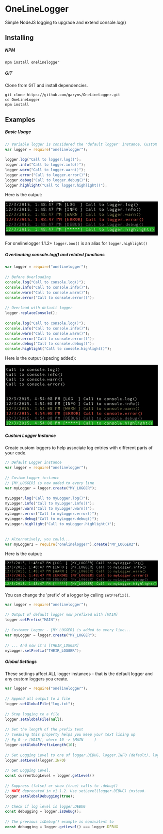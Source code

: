 # OneLineLogger

Simple NodeJS logging to upgrade and extend console.log()

## Installing

##### NPM

```shell
npm install onelinelogger
```

##### GIT

Clone from GIT and install dependencies.

```shell
git clone https://github.com/garyns/OneLineLogger.git
cd OneLineLogger
npm install
```

## Examples

##### Basic Usage

```js
// Variable logger is considered the 'default logger' instance. Custom loggers are discussed later.
var logger = require("onelinelogger");

logger.log("Call to logger.log()");
logger.info("Call to logger.info()");
logger.warn("Call to logger.warn()");
logger.error("Call to logger.error()");
logger.debug("Call to logger.debug()");
logger.highlight("Call to logger.highlight()");
```

Here is the output:

![Console Output](https://raw.githubusercontent.com/garyns/OneLineLogger/master/mdassets/Console1-BasicLogger.jpg)

For onelinelogger 1.1.2+ `logger.boo()` is an alias for `logger.highlight()`

##### Overloading console.log() and related functions

```js
var logger = require("onelinelogger");

// Before Overloading
console.log("Call to console.log()");
console.info("Call to console.info()");
console.warn("Call to console.warn()");
console.error("Call to console.error()");

// Overload with default logger
logger.replaceConsole();

console.log("Call to console.log()");
console.info("Call to console.info()");
console.warn("Call to console.warn()");
console.error("Call to console.error()");
console.debug("Call to console.debug()");
console.highlight("Call to console.highlight()");
```

Here is the output (spacing added):

![Console Output](https://raw.githubusercontent.com/garyns/OneLineLogger/master/mdassets/Console3-ConsoleOverload.jpg)

##### Custom Logger Instance

Create custom loggers to help associate log entries with different parts of your code.

```js
// Default Logger instance
var logger = require("onelinelogger");

// Custom Logger instance
// [MY_LOGGER] is now added to every line
var myLogger = logger.create("MY_LOGGER");

myLogger.log("Call to myLogger.log()");
myLogger.info("Call to myLogger.info()");
myLogger.warn("Call to myLogger.warn()");
myLogger.error("Call to myLogger.error()");
myLogger.debug("Call to myLogger.debug()");
myLogger.highlight("Call to myLogger.highlight()");


// Alternatively, you could...
var myLogger2 = require("onelinelogger").create("MY_LOGGER2");

```

Here is the output:

![Console Output](https://raw.githubusercontent.com/garyns/OneLineLogger/master/mdassets/Console2-CustomLogger.jpg)

You can change the 'prefix' of a logger by calling `setPrefix()`.

```js
var logger = require("onelinelogger");

// Output of default logger now prefixed with [MAIN]
logger.setPrefix("MAIN");

// Customer Logger - [MY_LOGGER] is added to every line...
var myLogger = logger.create("MY_LOGGER");

// ... And now it's [THEIR_LOGGER]
myLogger.setPrefix("THEIR_LOGGER");
```

##### Global Settings

These settings affect ALL logger instances - that is the default logger and any custom loggers you create.

```js
var logger = require("onelinelogger");

// Append all output to a file
logger.setGlobalFile("log.txt");

// Stop logging to a file
logger.setGlobalFile(null);

// Set the length of the prefix text
// Tweaking this property helps you keep your text lining up
// Eg 0 -> [MAIN], where 10 -> [MAIN     ]
logger.setGlobalPrefixLength(10);

// Set Logging Level to one of logger.DEBUG, logger.INFO (default), logger.WARN or logger.ERROR
logger.setLevel(logger.INFO)

// Get Logging Level.
const currentLogLevel = logger.getLevel()

// Suppress (false) or show (true) calls to .debug()
// NOTE deprecated in v1.1.2. Use setLevel(logger.DEBUG) instead.
logger.setGlobalDebugging(true);

// Check if log level is logger.DEBUG
const debugging = logger.isDebug();

// The previous isDebug() example is equivalent to
const debugging = logger.getLevel() === logger.DEBUG
```
